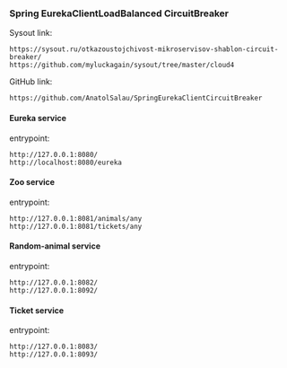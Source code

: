 ### Spring EurekaClientLoadBalanced CircuitBreaker

Sysout link:

    https://sysout.ru/otkazoustojchivost-mikroservisov-shablon-circuit-breaker/
    https://github.com/myluckagain/sysout/tree/master/cloud4

GitHub link:

    https://github.com/AnatolSalau/SpringEurekaClientCircuitBreaker

#### Eureka service
entrypoint:

    http://127.0.0.1:8080/
    http://localhost:8080/eureka

#### Zoo service
entrypoint:

    http://127.0.0.1:8081/animals/any
    http://127.0.0.1:8081/tickets/any
    

#### Random-animal service
entrypoint:

    http://127.0.0.1:8082/
    http://127.0.0.1:8092/

#### Ticket service
entrypoint:

    http://127.0.0.1:8083/
    http://127.0.0.1:8093/

